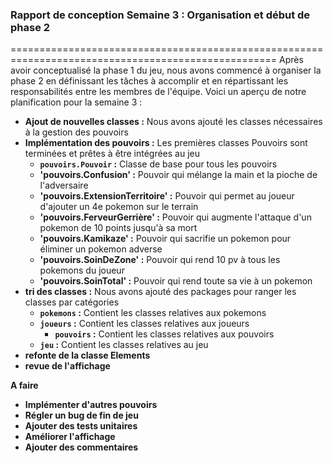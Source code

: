 ### Rapport de conception Semaine 3 : Organisation et début de phase 2
====================================================================================================
Après avoir conceptualisé la phase 1 du jeu, nous avons commencé à organiser la phase 2 en définissant les tâches à accomplir et en répartissant les responsabilités entre les membres de l'équipe. Voici un aperçu de notre planification pour la semaine 3 :
- **Ajout de nouvelles classes :** Nous avons ajouté les classes nécessaires à la gestion des pouvoirs
- **Implémentation des pouvoirs :** Les premières classes Pouvoirs sont terminées et prêtes à être intégrées au jeu
  - **`pouvoirs.Pouvoir` :** Classe de base pour tous les pouvoirs
  - **'pouvoirs.Confusion' :** Pouvoir qui mélange la main et la pioche de l'adversaire
  - **'pouvoirs.ExtensionTerritoire' :** Pouvoir qui permet au joueur d'ajouter un 4e pokemon sur le terrain
  - **'pouvoirs.FerveurGerrière' :** Pouvoir qui augmente l'attaque d'un pokemon de 10 points jusqu'à sa mort
  - **'pouvoirs.Kamikaze' :** Pouvoir qui sacrifie un pokemon pour éliminer un pokemon adverse
  - **'pouvoirs.SoinDeZone' :** Pouvoir qui rend 10 pv à tous les pokemons du joueur
  - **'pouvoirs.SoinTotal' :** Pouvoir qui rend toute sa vie à un pokemon
- **tri des classes :** Nous avons ajouté des packages pour ranger les classes par catégories
  - **`pokemons` :** Contient les classes relatives aux pokemons
  - **`joueurs` :** Contient les classes relatives aux joueurs
    - **`pouvoirs` :** Contient les classes relatives aux pouvoirs
  - **`jeu` :** Contient les classes relatives au jeu
- **refonte de la classe Elements**
- **revue de l'affichage**

**A faire**
- **Implémenter d'autres pouvoirs**
- **Régler un bug de fin de jeu**
- **Ajouter des tests unitaires**
- **Améliorer l'affichage**
- **Ajouter des commentaires**